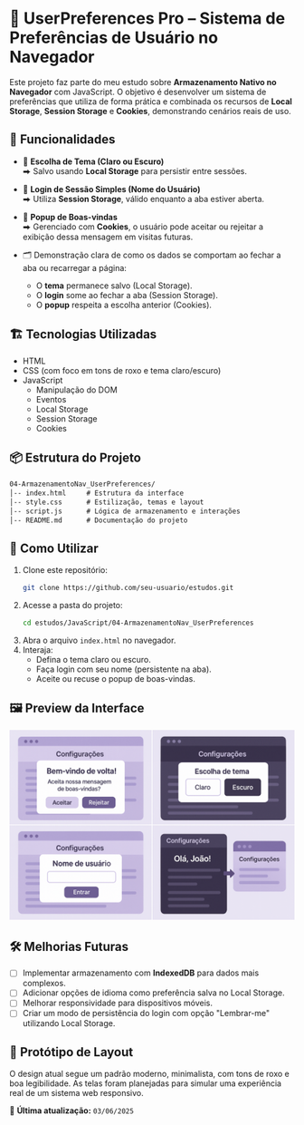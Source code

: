 
# 🌟 UserPreferences Pro – Sistema de Preferências de Usuário no Navegador

Este projeto faz parte do meu estudo sobre **Armazenamento Nativo no Navegador** com JavaScript. O objetivo é desenvolver um sistema de preferências que utiliza de forma prática e combinada os recursos de **Local Storage**, **Session Storage** e **Cookies**, demonstrando cenários reais de uso.

## 🚀 Funcionalidades
- 🎨 **Escolha de Tema (Claro ou Escuro)**  
  ⮕ Salvo usando **Local Storage** para persistir entre sessões.

- 🔐 **Login de Sessão Simples (Nome do Usuário)**  
  ⮕ Utiliza **Session Storage**, válido enquanto a aba estiver aberta.

- 🔔 **Popup de Boas-vindas**  
  ⮕ Gerenciado com **Cookies**, o usuário pode aceitar ou rejeitar a exibição dessa mensagem em visitas futuras.

- 🗂️ Demonstração clara de como os dados se comportam ao fechar a aba ou recarregar a página:
  - O **tema** permanece salvo (Local Storage).
  - O **login** some ao fechar a aba (Session Storage).
  - O **popup** respeita a escolha anterior (Cookies).

## 🏗️ Tecnologias Utilizadas
- HTML
- CSS (com foco em tons de roxo e tema claro/escuro)
- JavaScript
  - Manipulação do DOM
  - Eventos
  - Local Storage
  - Session Storage
  - Cookies

## 📦 Estrutura do Projeto
```
04-ArmazenamentoNav_UserPreferences/
│-- index.html     # Estrutura da interface
│-- style.css      # Estilização, temas e layout
│-- script.js      # Lógica de armazenamento e interações
│-- README.md      # Documentação do projeto
```

## 🎯 Como Utilizar
1. Clone este repositório:
   ```sh
   git clone https://github.com/seu-usuario/estudos.git
   ```
2. Acesse a pasta do projeto:
   ```sh
   cd estudos/JavaScript/04-ArmazenamentoNav_UserPreferences
   ```
3. Abra o arquivo `index.html` no navegador.
4. Interaja:
   - Defina o tema claro ou escuro.
   - Faça login com seu nome (persistente na aba).
   - Aceite ou recuse o popup de boas-vindas.

## 🖼️ Preview da Interface
![Preview do Projeto](./preview.png)

## 🛠️ Melhorias Futuras
- [ ] Implementar armazenamento com **IndexedDB** para dados mais complexos.
- [ ] Adicionar opções de idioma como preferência salva no Local Storage.
- [ ] Melhorar responsividade para dispositivos móveis.
- [ ] Criar um modo de persistência do login com opção "Lembrar-me" utilizando Local Storage.

## 📐 Protótipo de Layout
O design atual segue um padrão moderno, minimalista, com tons de roxo e boa legibilidade. As telas foram planejadas para simular uma experiência real de um sistema web responsivo.

📌 **Última atualização:** `03/06/2025`
